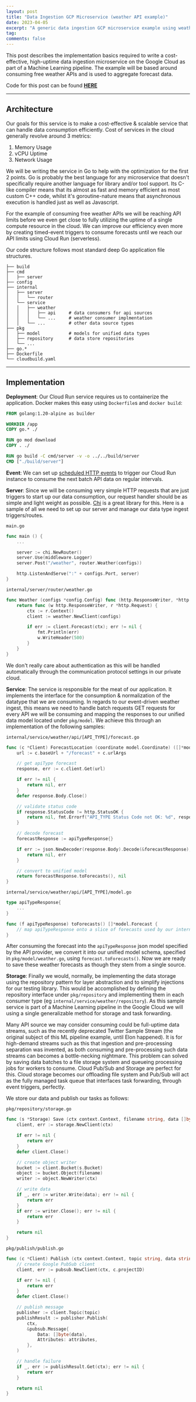 ```yaml
---
layout: post
title: "Data Ingestion GCP Microservice (weather API example)"
date: 2023-04-05
excerpt: "A generic data ingestion GCP microservice example using weather data"
tag:
comments: false
---
```


This post describes the implementation basics required to write a cost-effective, high-uptime data ingestion microservice on the Google Cloud as part of a Machine Learning pipeline. The example will be based around consuming free weather APIs and is used to aggregate forecast data.

Code for this post can be found **[HERE](https://github.com/TheDiscoMole/pipeline/ingest)**

------------------------------------------------------------------

## Architecture

Our goals for this service is to make a cost-effective & scalable service that can handle data consumption efficiently. Cost of services in the cloud generally revolve around 3 metrics:

1. Memory Usage
2. vCPU Uptime
3. Network Usage

We will be writing the service in Go to help with the optimization for the first 2 points. Go is probably the best language for any microservice that doesn't specifically require another language for library and/or tool support. Its C-like compiler means that its almost as fast and memory efficient as most custom C++ code, whilst it's goroutine-nature means that asynchronous execution is handled just as well as Javascript.

For the example of consuming free weather APIs we will be reaching API limits before we even get close to fully utilizing the uptime of a single compute resource in the cloud. We can improve our efficiency even more by creating timed-event triggers to consume forecasts until we reach our API limits using Cloud Run (serverless).

Our code structure follows most standard deep Go application file structures.

```
├── build
├── cmd
│   ├── server
├── config
├── internal
│   ├── server
│   │   └── router
│   └── service
│   │   ├── weather
│   │   │   ├── api     # data consumers for api sources
│   │   │   └── ...     # weather consumer implmentation
│   │   └── ...         # other data source types
├── pkg
│   ├── model           # models for unified data types
│   ├── repository      # data store repositories
│   └── ...
├── go.*
├── Dockerfile
└── cloudbuild.yaml
```

------------------------------------------------------------------

## Implementation

**Deployment**: Our Cloud Run service requires us to containerize the application. Docker makes this easy using `Dockerfile`s and `docker build`:

```dockerfile
FROM golang:1.20-alpine as builder

WORKDIR /app
COPY go.* ./

RUN go mod download
COPY . ./

RUN go build -C cmd/server -v -o ../../build/server
CMD ["./build/server"]
```

**Event**: We can set up [scheduled HTTP events](https://cloud.google.com/run/docs/triggering/using-scheduler) to trigger our Cloud Run instance to consume the next batch API data on regular intervals.

**Server**: Since we will be consuming very simple HTTP requests that are just triggers to start up our data consumption, our request handler should be as simple and light weight as possible. [Chi](https://go-chi.io/#/) is a great library for this. Here is a sample of all we need to set up our server and manage our data type ingest triggers/routes.

`main.go`
```go
func main () {
    ...

    server := chi.NewRouter()
    server.Use(middleware.Logger)
    server.Post("/weather", router.Weather(configs))

    http.ListenAndServe(":" + configs.Port, server)
}
```

`internal/server/router/weather.go`
```go
func Weather (configs *config.Config) func (http.ResponseWriter, *http.Request) {
    return func (w http.ResponseWriter, r *http.Request) {
        ctx := r.Context()
        client := weather.NewClient(configs)

        if err := client.Forecast(ctx); err != nil {
            fmt.Println(err)
            w.WriteHeader(500)
        }
    }
}
```

We don't really care about authentication as this will be handled automatically through the communication protocol settings in our private cloud.

**Service**: The service is responsible for the meat of our application. It implements the interface for the consumption & normalization of the datatype that we are consuming. In regards to our event-driven weather ingest, this means we need to handle batch requests GET requests for every API we will be consuming and mapping the responses to our unified data model located under `pkg/model`. We achieve this through an implementation of the following samples:

`internal/service/weather/api/[API_TYPE]/forecast.go`
```go
func (c *Client) ForecastLocation (coordinate model.Coordinate) ([]*model.Forecast, error) {
    url := c.baseUrl + "/forecast" + c.urlArgs

    // get apiType forecast
    response, err := c.client.Get(url)

    if err != nil {
        return nil, err
    }
    defer response.Body.Close()

    // validate status code
    if response.StatusCode != http.StatusOK {
        return nil, fmt.Errorf("API_TYPE Status Code not OK: %d", response.StatusCode)
    }

    // decode forecast
    forecastResponse := apiTypeResponse{}

    if err := json.NewDecoder(response.Body).Decode(&forecastResponse); err != nil {
        return nil, err
    }

    // convert to unified model
    return forecastResponse.toForecasts(), nil
}
```

`internal/service/weather/api/[API_TYPE]/model.go`
```go
type apiTypeResponse{
    ...
}

func (f apiTypeResponse) toForecasts() []*model.Forecast {
    // map apiTypeResponse onto a slice of forecasts used by our internal schema
}
```

After consuming the forecast into the `apiTypeResponse` json model specified by the API provider, we convert it into our unified model schema, specified in `pkg/model/weather.go`, using `forecast.toForecasts()`. Now we are ready to save these weather forecasts as though they stem from a single source.

**Storage**: Finally we would, normally, be implementing the data storage using the repository pattern for layer abstraction and to simplify injections for our testing library. This would be accomplished by defining the repository interface under `pkg/repository` and implementing them in each consumer type (eg `internal/service/weather/repository`). As this sample service is part of a Machine Learning pipeline in the Google Cloud we will using a single generalizable method for storage and task forwarding.

Many API source we may consider consuming could be full-uptime data streams, such as the recently deprecated Twitter Sample Stream (the original subject of this ML pipeline example, until Elon happened). It is for high-demand streams such as this that ingestion and pre-processing separation was invented, as both consuming and pre-processing such data streams can becomes a bottle-necking nightmare. This problem can solved by saving data batches to a file storage system and queueing processing jobs for workers to consume. Cloud Pub/Sub and Storage are perfect for this. Cloud storage becomes our offloading file system and Pub/Sub will act as the fully managed task queue that interfaces task forwarding, through event triggers, perfectly.

We store our data and publish our tasks as follows:

`pkg/repository/storage.go`
```go
func (s *Storage) Save (ctx context.Context, filename string, data []byte) error {
    client, err := storage.NewClient(ctx)

    if err != nil {
        return err
    }
    defer client.Close()

    // create object writer
    bucket := client.Bucket(s.Bucket)
    object := bucket.Object(filename)
    writer := object.NewWriter(ctx)

    // write data
    if _, err := writer.Write(data); err != nil {
        return err
    }
    if err := writer.Close(); err != nil {
        return err
    }

    return nil
}
```

`pkg/publish/publish.go`
```go
func (c *Client) Publish (ctx context.Context, topic string, data string, attributes map[string]string) error {
    // create Google PubSub client
    client, err := pubsub.NewClient(ctx, c.projectID)

    if err != nil {
        return err
    }
    defer client.Close()

    // publish message
    publisher := client.Topic(topic)
    publishResult := publisher.Publish(
        ctx,
        &pubsub.Message{
            Data: []byte(data),
            Attributes: attributes,
        },
    )

    // handle failure
    if _, err := publishResult.Get(ctx); err != nil {
        return err
    }

    return nil
}
```
